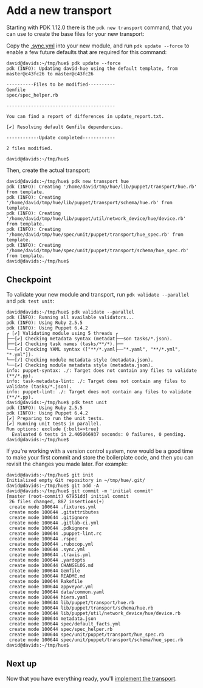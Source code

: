 # Add a new transport

Starting with PDK 1.12.0 there is the `pdk new transport` command, that you can use to create the base files for your new transport:

Copy the [.sync.yml](./04-adding-a-new-transport/.sync.yml) into your new module, and run `pdk update --force` to enable a few future
defaults that are required for this command:

```
david@davids:~/tmp/hue$ pdk update --force
pdk (INFO): Updating david-hue using the default template, from master@c43fc26 to master@c43fc26

----------Files to be modified----------
Gemfile
spec/spec_helper.rb

----------------------------------------

You can find a report of differences in update_report.txt.

[✔] Resolving default Gemfile dependencies.

------------Update completed------------

2 files modified.

david@davids:~/tmp/hue$
```

Then, create the actual transport:

```
david@davids:~/tmp/hue$ pdk new transport hue
pdk (INFO): Creating '/home/david/tmp/hue/lib/puppet/transport/hue.rb' from template.
pdk (INFO): Creating '/home/david/tmp/hue/lib/puppet/transport/schema/hue.rb' from template.
pdk (INFO): Creating '/home/david/tmp/hue/lib/puppet/util/network_device/hue/device.rb' from template.
pdk (INFO): Creating '/home/david/tmp/hue/spec/unit/puppet/transport/hue_spec.rb' from template.
pdk (INFO): Creating '/home/david/tmp/hue/spec/unit/puppet/transport/schema/hue_spec.rb' from template.
david@davids:~/tmp/hue$
```

## Checkpoint

To validate your new module and transport, run `pdk validate --parallel` and `pdk test unit`:

```
david@davids:~/tmp/hue$ pdk validate --parallel
pdk (INFO): Running all available validators...
pdk (INFO): Using Ruby 2.5.5
pdk (INFO): Using Puppet 6.4.2
┌ [✔] Validating module using 5 threads ┌
├──[✔] Checking metadata syntax (metadat├──son tasks/*.json).
├──[✔] Checking task names (tasks/**/*).├──
└──[✔] Checking YAML syntax (["**/*.yaml├──"*.yaml", "**/*.yml", "*.yml"]).
└──[/] Checking module metadata style (metadata.json).
└──[✔] Checking module metadata style (metadata.json).
info: puppet-syntax: ./: Target does not contain any files to validate (**/*.pp).
info: task-metadata-lint: ./: Target does not contain any files to validate (tasks/*.json).
info: puppet-lint: ./: Target does not contain any files to validate (**/*.pp).
david@davids:~/tmp/hue$ pdk test unit
pdk (INFO): Using Ruby 2.5.5
pdk (INFO): Using Puppet 6.4.2
[✔] Preparing to run the unit tests.
[✔] Running unit tests in parallel.
Run options: exclude {:bolt=>true}
  Evaluated 6 tests in 2.405066937 seconds: 0 failures, 0 pending.
david@davids:~/tmp/hue$
```

If you're working with a version control system, now would be a good time to make your first commit and store the boilerplate code, and then you can revisit the changes you made later. For example:

```
david@davids:~/tmp/hue$ git init
Initialized empty Git repository in ~/tmp/hue/.git/
david@davids:~/tmp/hue$ git add -A
david@davids:~/tmp/hue$ git commit -m 'initial commit'
[master (root-commit) 67951dd] initial commit
 26 files changed, 887 insertions(+)
 create mode 100644 .fixtures.yml
 create mode 100644 .gitattributes
 create mode 100644 .gitignore
 create mode 100644 .gitlab-ci.yml
 create mode 100644 .pdkignore
 create mode 100644 .puppet-lint.rc
 create mode 100644 .rspec
 create mode 100644 .rubocop.yml
 create mode 100644 .sync.yml
 create mode 100644 .travis.yml
 create mode 100644 .yardopts
 create mode 100644 CHANGELOG.md
 create mode 100644 Gemfile
 create mode 100644 README.md
 create mode 100644 Rakefile
 create mode 100644 appveyor.yml
 create mode 100644 data/common.yaml
 create mode 100644 hiera.yaml
 create mode 100644 lib/puppet/transport/hue.rb
 create mode 100644 lib/puppet/transport/schema/hue.rb
 create mode 100644 lib/puppet/util/network_device/hue/device.rb
 create mode 100644 metadata.json
 create mode 100644 spec/default_facts.yml
 create mode 100644 spec/spec_helper.rb
 create mode 100644 spec/unit/puppet/transport/hue_spec.rb
 create mode 100644 spec/unit/puppet/transport/schema/hue_spec.rb
david@davids:~/tmp/hue$
```

## Next up

Now that you have everything ready, you'll [implement the transport](./05-implementing-the-transport.md).
